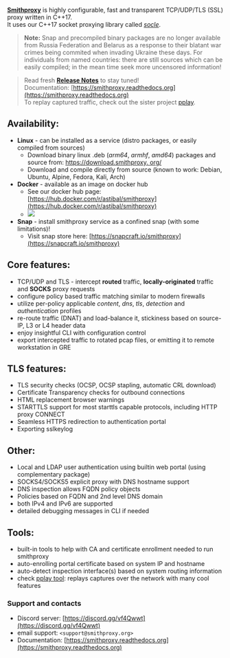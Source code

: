 
[**Smithproxy**](https://www.smithproxy.org) is highly configurable, fast and transparent TCP/UDP/TLS (SSL) proxy
 written in C++17.  
It uses our C++17 socket proxying library called [*socle*](https://github.com/astibal/socle). 

> **Note:** Snap and precompiled binary packages are no longer available from Russia Federation and Belarus as a response
> to their blatant war crimes being commited when invading Ukraine these days.
> For individuals from named countries: there are still sources which can be easily compiled; in the mean time seek more uncensored information!

> Read fresh [**Release Notes**](https://download.smithproxy.org/0.9/Release_Notes.md) to stay tuned!  
> Documentation: [https://smithproxy.readthedocs.org](https://smithproxy.readthedocs.org)  
> To replay captured traffic, check out the sister project [pplay](https://pypi.org/project/pplay/).


## Availability:
* **Linux** - can be installed as a service (distro packages, or easily compiled from sources)
    * Download  binary linux .deb (*arm64*, *armhf*, *amd64*) packages and source from: [https://download.smithproxy.
      org/](https://download.smithproxy.org/)
    * Download and compile directly from source (known to work: Debian, Ubuntu, Alpine, Fedora, Kali, Arch)
* **Docker** - available as an image on docker hub
    * See our docker hub page: [https://hub.docker.com/r/astibal/smithproxy](https://hub.docker.com/r/astibal/smithproxy)
    * ![](https://img.shields.io/docker/pulls/astibal/smithproxy)
* **Snap** - install smithproxy service as a confined snap (with some limitations)!
    * Visit snap store here: [https://snapcraft.io/smithproxy](https://snapcraft.io/smithproxy)

## Core features:
* TCP/UDP and TLS - intercept **routed** traffic, **locally-originated** traffic and **SOCKS** proxy requests
* configure policy based traffic matching similar to modern firewalls
* utilize per-policy applicable *content*, *dns*, *tls*, *detection* and *authentication* profiles
* re-route traffic (DNAT) and load-balance it, stickiness based on source-IP, L3 or L4 header data
* enjoy insightful CLI with configuration control
* export intercepted traffic to rotated pcap files, or emitting it to remote workstation in GRE

## TLS features:
* TLS security checks (OCSP, OCSP stapling, automatic CRL download)
* Certificate Transparency checks for outbound connections
* HTML replacement browser warnings
* STARTTLS support for most starttls capable protocols, including HTTP proxy CONNECT
* Seamless HTTPS redirection to authentication portal
* Exporting sslkeylog

## Other:
* Local and LDAP user authentication using builtin web portal (using complementary package)
* SOCKS4/SOCKS5 explicit proxy with DNS hostname support
* DNS inspection allows FQDN policy objects
* Policies based on FQDN and 2nd level DNS domain
* both IPv4 and IPv6 are supported
* detailed debugging messages in CLI if needed

## Tools:
* built-in tools to help with CA and certificate enrollment needed to run smithproxy
* auto-enrolling portal certificate based on system IP and hostname
* auto-detect inspection interface(s) based on system routing information
* check [pplay tool](https://pypi.org/project/pplay/): replays captures
  over the network with many cool features

### Support and contacts
  * Discord server: [https://discord.gg/vf4Qwwt](https://discord.gg/vf4Qwwt)  
  * email support: `<support@smithproxy.org>`  
  * Documentation: [https://smithproxy.readthedocs.org](https://smithproxy.readthedocs.org)  
